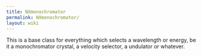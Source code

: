 ```yaml
---
title: NXmonochromator
permalink: NXmonochromator/
layout: wiki
---
```


This is a base class for everything which selects a wavelength or
energy, be it a monochromator crystal, a velocity selector, a undulator
or whatever.

<nxformat file="NXattenuator.xml"></nxformat>
